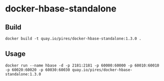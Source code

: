 # docker-hbase-standalone

## Build

```
docker build -t quay.io/pires/docker-hbase-standalone:1.3.0 .
```

## Usage

```
docker run --name hbase -d -p 2181:2181 -p 60000:60000 -p 60010:60010 -p 60020:60020 -p 60030:60030 quay.io/pires/docker-hbase-standalone:1.3.0
```
